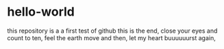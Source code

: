 # hello-world
this repository is a a first test of github
this is the end, close your eyes and count to ten, feel the earth move and then, let my heart buuuuuurst again, 

